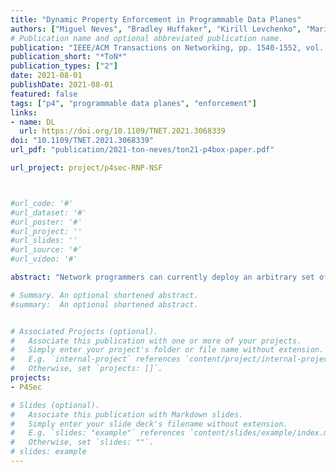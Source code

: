 ```yaml
---
title: "Dynamic Property Enforcement in Programmable Data Planes"
authors: ["Miguel Neves", "Bradley Huffaker", "Kirill Levchenko", "Marinho Barcellos"]
# Publication name and optional abbreviated publication name.
publication: "IEEE/ACM Transactions on Networking, pp. 1540-1552, vol. 29"
publication_short: "*ToN*"
publication_types: ["2"]
date: 2021-08-01
publishDate: 2021-08-01
featured: false
tags: ["p4", "programmable data planes", "enforcement"]
links:
- name: DL
  url: https://doi.org/10.1109/TNET.2021.3068339
doi: "10.1109/TNET.2021.3068339"
url_pdf: "publication/2021-ton-neves/ton21-p4box-paper.pdf"

url_project: project/p4sec-RNP-NSF



#url_code: '#'
#url_dataset: '#'
#url_poster: '#'
#url_project: ''
#url_slides: ''
#url_source: '#'
#url_video: '#'

abstract: "Network programmers can currently deploy an arbitrary set of protocols in forwarding devices through data plane programming languages such as P4. However, as any other type of software, P4 programs are subject to bugs and misconfigurations. Network verification tools have been proposed as a means of ensuring that the network behaves as expected, but these tools frequently face severe scalability issues. In this paper, we argue for a novel approach to this problem. Rather than statically inspecting a network configuration looking for bugs, we propose to enforce networking properties at runtime. To this end, we developed P4box, a system for deploying runtime monitors in programmable data planes. P4box allows programmers to easily express a broad range of properties (both program-specific and network-wide). Moreover, we provide an automated framework based on assertions and symbolic execution for ensuring monitor correctness. Our experiments on a SmartNIC show that P4box monitors represent a small overhead to network devices in terms of latency, throughput and power consumption."

# Summary. An optional shortened abstract.
#summary:  An optional shortened abstract.


# Associated Projects (optional).
#   Associate this publication with one or more of your projects.
#   Simply enter your project's folder or file name without extension.
#   E.g. `internal-project` references `content/project/internal-project/index.md`.
#   Otherwise, set `projects: []`.
projects:
- P4Sec

# Slides (optional).
#   Associate this publication with Markdown slides.
#   Simply enter your slide deck's filename without extension.
#   E.g. `slides: "example"` references `content/slides/example/index.md`.
#   Otherwise, set `slides: ""`.
# slides: example
---
```



